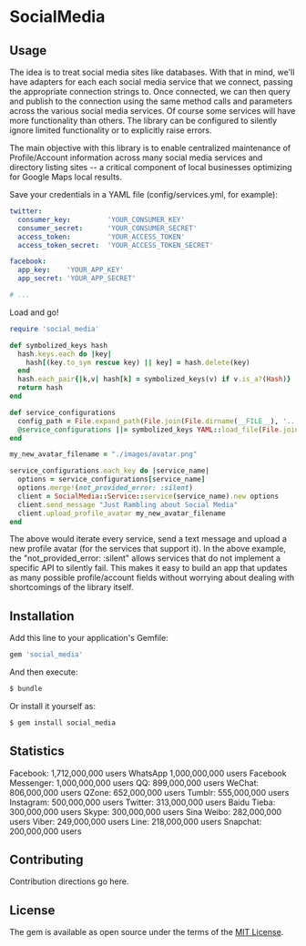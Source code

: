 # SocialMedia

## Usage
The idea is to treat social media sites like databases.  With that in mind, we'll have adapters for each each social media service
that we connect, passing the appropriate connection strings to.  Once connected, we can then query and publish to the connection using
the same method calls and parameters across the various social media services.  Of course some services will have more functionality
than others.  The library can be configured to silently ignore limited functionality or to explicitly raise errors.

The main objective with this library is to enable centralized maintenance of Profile/Account information across many social media
services and directory listing sites -- a critical component of local businesses optimizing for Google Maps local results.

Save your credentials in a YAML file (config/services.yml, for example):
```yaml
twitter:
  consumer_key:         'YOUR_CONSUMER_KEY'
  consumer_secret:      'YOUR_CONSUMER_SECRET'
  access_token:         'YOUR_ACCESS_TOKEN'
  access_token_secret:  'YOUR_ACCESS_TOKEN_SECRET'

facebook:
  app_key:    'YOUR_APP_KEY'
  app_secret: 'YOUR_APP_SECRET'

# ...
```

Load and go!

```ruby
require 'social_media'

def symbolized_keys hash
  hash.keys.each do |key|
    hash[(key.to_sym rescue key) || key] = hash.delete(key)
  end
  hash.each_pair{|k,v| hash[k] = symbolized_keys(v) if v.is_a?(Hash)}
  return hash
end

def service_configurations
  config_path = File.expand_path(File.join(File.dirname(__FILE__), '..', 'config'))
  @service_configurations ||= symbolized_keys YAML::load_file(File.join(config_path, 'services.yml'))
end

my_new_avatar_filename = "./images/avatar.png"

service_configurations.each_key do |service_name|
  options = service_configurations[service_name]
  options.merge!(not_provided_error: :silent)
  client = SocialMedia::Service::service(service_name).new options
  client.send_message "Just Rambling about Social Media"
  client.upload_profile_avatar my_new_avatar_filename
end
```

The above would iterate every service, send a text message and upload a new profile avatar (for the services that support it).
In the above example, the "not_provided_error: :silent" allows services that do not implement a specific API to silently fail.
This makes it easy to build an app that updates as many possible profile/account fields without worrying about dealing with
shortcomings of the library itself.

## Installation

Add this line to your application's Gemfile:

```ruby
gem 'social_media'
```

And then execute:
```bash
$ bundle
```

Or install it yourself as:
```bash
$ gem install social_media
```

## Statistics

  Facebook: 1,712,000,000 users
  WhatsApp 1,000,000,000 users
  Facebook Messenger: 1,000,000,000 users
  QQ: 899,000,000 users
  WeChat: 806,000,000 users
  QZone: 652,000,000 users
  Tumblr: 555,000,000 users
  Instagram: 500,000,000 users
  Twitter: 313,000,000 users
  Baidu Tieba: 300,000,000 users
  Skype: 300,000,000 users
  Sina Weibo: 282,000,000 users
  Viber: 249,000,000 users
  Line: 218,000,000 users
  Snapchat: 200,000,000 users

## Contributing
Contribution directions go here.

## License
The gem is available as open source under the terms of the [MIT License](http://opensource.org/licenses/MIT).
